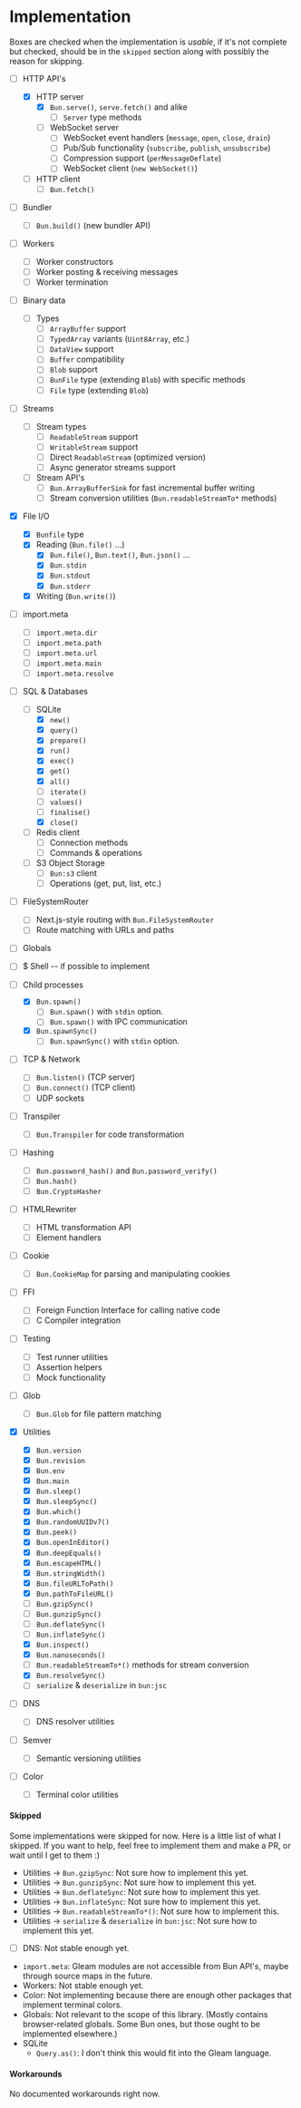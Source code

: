 # Implementation

Boxes are checked when the implementation is _usable_, if it's not
complete but checked, should be in the `skipped` section along
with possibly the reason for skipping.

- [ ] HTTP API's

  - [x] HTTP server
    - [x] `Bun.serve()`, `serve.fetch()` and alike
      - [ ] `Server` type methods
    - [ ] WebSocket server
      - [ ] WebSocket event handlers (`message`, `open`, `close`, `drain`)
      - [ ] Pub/Sub functionality (`subscribe`, `publish`, `unsubscribe`)
      - [ ] Compression support (`perMessageDeflate`)
      - [ ] WebSocket client (`new WebSocket()`)
  - [ ] HTTP client
    - [ ] `Bun.fetch()`

- [ ] Bundler

  - [ ] `Bun.build()` (new bundler API)

- [ ] Workers

  - [ ] Worker constructors
  - [ ] Worker posting & receiving messages
  - [ ] Worker termination

- [ ] Binary data

  - [ ] Types
    - [ ] `ArrayBuffer` support
    - [ ] `TypedArray` variants (`Uint8Array`, etc.)
    - [ ] `DataView` support
    - [ ] `Buffer` compatibility
    - [ ] `Blob` support
    - [ ] `BunFile` type (extending `Blob`) with specific methods
    - [ ] `File` type (extending `Blob`)

- [ ] Streams

  - [ ] Stream types
    - [ ] `ReadableStream` support
    - [ ] `WritableStream` support
    - [ ] Direct `ReadableStream` (optimized version)
    - [ ] Async generator streams support
  - [ ] Stream API's
    - [ ] `Bun.ArrayBufferSink` for fast incremental buffer writing
    - [ ] Stream conversion utilities (`Bun.readableStreamTo*` methods)

- [x] File I/O

  - [x] `Bunfile` type
  - [x] Reading (`Bun.file()` ...)
    - [x] `Bun.file()`, `Bun.text()`, `Bun.json()` ...
    - [x] `Bun.stdin`
    - [x] `Bun.stdout`
    - [x] `Bun.stderr`
  - [x] Writing (`Bun.write()`)

- [ ] import.meta

  - [ ] `import.meta.dir`
  - [ ] `import.meta.path`
  - [ ] `import.meta.url`
  - [ ] `import.meta.main`
  - [ ] `import.meta.resolve`

- [ ] SQL & Databases

  - [ ] SQLite
    - [x] `new()`
    - [x] `query()`
    - [x] `prepare()`
    - [x] `run()`
    - [x] `exec()`
    - [x] `get()`
    - [x] `all()`
    - [ ] `iterate()`
    - [ ] `values()`
    - [ ] `finalise()`
    - [x] `close()`
  - [ ] Redis client
    - [ ] Connection methods
    - [ ] Commands & operations
  - [ ] S3 Object Storage
    - [ ] `Bun:s3` client
    - [ ] Operations (get, put, list, etc.)

- [ ] FileSystemRouter

  - [ ] Next.js-style routing with `Bun.FileSystemRouter`
  - [ ] Route matching with URLs and paths

- [ ] Globals

- [ ] $ Shell -- if possible to implement

- [ ] Child processes

  - [x] `Bun.spawn()`
    - [ ] `Bun.spawn()` with `stdin` option.
    - [ ] `Bun.spawn()` with IPC communication
  - [x] `Bun.spawnSync()`
    - [ ] `Bun.spawnSync()` with `stdin` option.

- [ ] TCP & Network

  - [ ] `Bun.listen()` (TCP server)
  - [ ] `Bun.connect()` (TCP client)
  - [ ] UDP sockets

- [ ] Transpiler

  - [ ] `Bun.Transpiler` for code transformation

- [ ] Hashing

  - [ ] `Bun.password_hash()` and `Bun.password_verify()`
  - [ ] `Bun.hash()`
  - [ ] `Bun.CryptoHasher`

- [ ] HTMLRewriter

  - [ ] HTML transformation API
  - [ ] Element handlers

- [ ] Cookie

  - [ ] `Bun.CookieMap` for parsing and manipulating cookies

- [ ] FFI

  - [ ] Foreign Function Interface for calling native code
  - [ ] C Compiler integration

- [ ] Testing

  - [ ] Test runner utilities
  - [ ] Assertion helpers
  - [ ] Mock functionality

- [ ] Glob

  - [ ] `Bun.Glob` for file pattern matching

- [x] Utilities

  - [x] `Bun.version`
  - [x] `Bun.revision`
  - [x] `Bun.env`
  - [x] `Bun.main`
  - [x] `Bun.sleep()`
  - [x] `Bun.sleepSync()`
  - [x] `Bun.which()`
  - [x] `Bun.randomUUIDv7()`
  - [x] `Bun.peek()`
  - [x] `Bun.openInEditor()`
  - [x] `Bun.deepEquals()`
  - [x] `Bun.escapeHTML()`
  - [x] `Bun.stringWidth()`
  - [x] `Bun.fileURLToPath()`
  - [x] `Bun.pathToFileURL()`
  - [ ] `Bun.gzipSync()`
  - [ ] `Bun.gunzipSync()`
  - [ ] `Bun.deflateSync()`
  - [ ] `Bun.inflateSync()`
  - [x] `Bun.inspect()`
  - [x] `Bun.nanoseconds()`
  - [ ] `Bun.readableStreamTo*()` methods for stream conversion
  - [x] `Bun.resolveSync()`
  - [ ] `serialize` & `deserialize` in `bun:jsc`

- [ ] DNS

  - [ ] DNS resolver utilities

- [ ] Semver

  - [ ] Semantic versioning utilities

- [ ] Color
  - [ ] Terminal color utilities

#### Skipped

Some implementations were skipped for now. Here is a little list of what I skipped.
If you want to help, feel free to implement them and make a PR,
or wait until I get to them :)

- Utilities -> `Bun.gzipSync`: Not sure how to implement this yet.
- Utilities -> `Bun.gunzipSync`: Not sure how to implement this yet.
- Utilities -> `Bun.deflateSync`: Not sure how to implement this yet.
- Utilities -> `Bun.inflateSync`: Not sure how to implement this yet.
- Utilities -> `Bun.readableStreamTo*()`: Not sure how to implement this.
- Utilities -> `serialize` & `deserialize` in `bun:jsc`:
  Not sure how to implement this yet.
- [ ] DNS: Not stable enough yet.
- `import.meta`: Gleam modules are not accessible from Bun
  API's, maybe through source maps in the future.
- Workers: Not stable enough yet.
- Color: Not implementing because there are enough other packages that implement terminal colors.
- Globals: Not relevant to the scope of this library. (Mostly contains
  browser-related globals. Some Bun ones, but those ought to be
  implemented elsewhere.)
- SQLite
  - `Query.as()`: I don't think this would fit into the Gleam language.

#### Workarounds

No documented workarounds right now.
